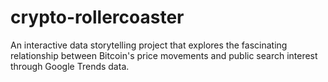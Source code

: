 # crypto-rollercoaster
An interactive data storytelling project that explores the fascinating relationship between Bitcoin's price movements and public search interest through Google Trends data.
